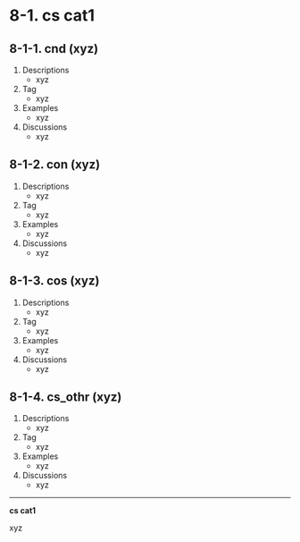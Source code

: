 # 8-1\. cs cat1

## 8-1-1\. cnd (xyz)

1. Descriptions
    - xyz
2. Tag
    - xyz
3. Examples
    - xyz
4. Discussions
    - xyz

## 8-1-2\. con (xyz)

1. Descriptions
    - xyz
2. Tag
    - xyz
3. Examples
    - xyz
4. Discussions
    - xyz

## 8-1-3\. cos (xyz)

1. Descriptions
    - xyz
2. Tag
    - xyz
3. Examples
    - xyz
4. Discussions
    - xyz

## 8-1-4\. cs_othr (xyz)

1. Descriptions
    - xyz
2. Tag
    - xyz
3. Examples
    - xyz
4. Discussions
    - xyz

---

**cs cat1**

xyz
